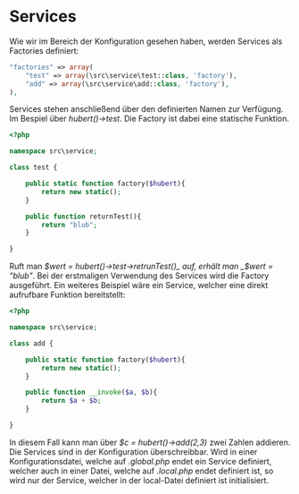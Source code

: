 # Services

Wie wir im Bereich der Konfiguration gesehen haben, werden Services als Factories definiert:
```php
"factories" => array(
    "test" => array(\src\service\test::class, 'factory'),
    "add" => array(\src\service\add::class, 'factory'),
),
```

Services stehen anschließend über den definierten Namen zur Verfügung. Im Bespiel über _hubert()->test_. Die Factory ist dabei eine statische Funktion.
```php
<?php

namespace src\service;

class test {

    public static function factory($hubert){
        return new static();
    }

    public function returnTest(){
        return "blub";
    }

}
```

Ruft man _$wert = hubert()->test->retrunTest()_ auf, erhält man _$wert = "blub"_.
Bei der erstmaligen Verwendung des Services wird die Factory ausgeführt. Ein weiteres Beispiel wäre ein Service, welcher eine direkt aufrufbare Funktion bereitstellt:

```php
<?php

namespace src\service;

class add {

    public static function factory($hubert){
        return new static();
    }

    public function __invoke($a, $b){
        return $a + $b;
    }

}
```

In diesem Fall kann man über _$c = hubert()->add(2,3)_ zwei Zahlen addieren. Die Services sind in der Konfiguration überschreibbar. Wird in einer Konfigurationsdatei, welche auf _.global.php_ endet ein Service definiert, welcher auch in einer Datei, welche auf _.local.php_ endet definiert ist, so wird nur der Service, welcher in der local-Datei definiert ist initialisiert.